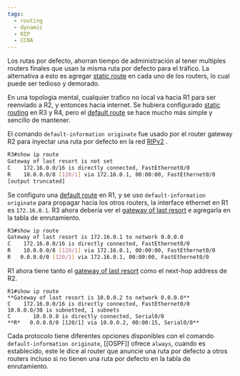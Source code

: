 ```yaml
---
tags:
  - routing
  - dynamic
  - RIP
  - CCNA
---
```


Los rutas por defecto, ahorran tiempo de administración al tener multiples routers finales que usan la misma ruta por defecto para el tráfico. La alternativa a esto es agregar [static route](static%20routing.md) en cada uno de los routers, lo cual puede ser tedioso y demorado. 

En una topologia mental, cualquier trafico no local va hacia R1 para ser reenviado a R2, y entonces hacia internet. Se hubiera configurado [static routing](static%20routing.md) en R3 y R4, pero el [default route](default%20routes%20for%20RIPv2.md) se hace mucho más simple y sencillo de mantener. 

El comando `default-information originate` fue usado por el router gateway R2 para inyectar una ruta por defecto en la red [RIPv2](RIPv2.md) .

``` bash
R3#show ip route
Gateway of last resort is not set
C    172.16.0.0/16 is directly connected, FastEthernet0/0
R    10.0.0.0/8 [120/1] via 172.16.0.1, 00:00:00, FastEthernet0/0
[output truncated]
```

Se configuro una [default route](default%20routes%20for%20RIPv2.md) en R1, y se uso `default-information originate` para propagar hacia los otros  routers, la interface ethernet en R1 es `172.16.0.1`.
R3 ahora deberia ver el [gateway of last resort](gateway%20of%20last%20resort.md) e agregarla en la tabla de enrutamiento.

``` bash
R3#show ip route
Gateway of last resort is 172.16.0.1 to network 0.0.0.0
C    172.16.0.0/16 is directly connected, FastEthernet0/0
R    10.0.0.0/8 [120/1] via 172.16.0.1, 00:00:00, FastEthernet0/0
R   0.0.0.0/0 [120/1] via 172.16.0.1, 00:00:00, FastEthernet0/0
```


R1 ahora tiene tanto el [gateway of last resort](gateway%20of%20last%20resort.md) como el next-hop address de R2.

```
R1#show ip route
**Gateway of last resort is 10.0.0.2 to network 0.0.0.0**
C    172.16.0.0/16 is directly connected, FastEthernet0/0
10.0.0.0/30 is subnetted, 1 subnets
C       10.0.0.0 is directly connected, Serial0/0
**R*   0.0.0.0/0 [120/1] via 10.0.0.2, 00:00:15, Serial0/0**
```

Cada protocolo tiene diferentes opciones disponibles con el comando `default-information originate`, [[OSPF]]  ofrece `always`, cuando es establecido, este le dice al router que anuncie una ruta por defecto a otros routers incluso si no tienen una ruta por defecto en la tabla de enrutamiento. 